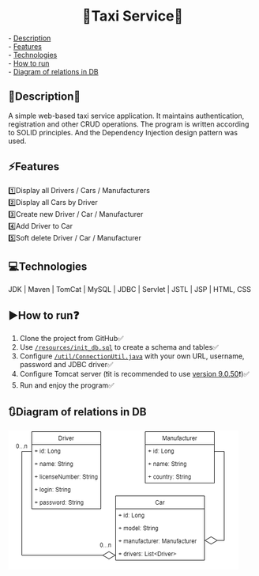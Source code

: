 <h1 align="center">
🚕Taxi Service🚕
</h1> 
<p>
- <a href="#description">Description</a></br>
- <a href="#features">Features</a></br>
- <a href="#technologies">Technologies</a></br>
- <a href="#how-to-run">How to run</a></br>
- <a href="#diagram-of-relations-in-db">Diagram of relations in DB</a></br>
</p>

## 📖Description📖
A simple web-based taxi service application. It maintains authentication, registration and other CRUD operations.
The program is written according to SOLID principles. And the Dependency Injection design pattern was used.

## ⚡Features
1️⃣Display all Drivers / Cars / Manufacturers</br>
2️⃣Display all Cars by Driver</br>
3️⃣Create new Driver / Car / Manufacturer</br>
4️⃣Add Driver to Car</br>
5️⃣Soft delete Driver / Car / Manufacturer</br>

## 💻Technologies
JDK | Maven | TomCat | MySQL | JDBC | Servlet | JSTL | JSP | HTML, CSS
## ▶How to run❓
1. Clone the project from GitHub✅
2. Use [`/resources/init_db.sql`](https://github.com/yehbreus/my-taxi-service/blob/main/src/main/resources/init_db.sql) to create a schema and tables✅
3. Configure [`/util/ConnectionUtil.java`](https://github.com/yehbreus/my-taxi-service/blob/main/src/main/java/taxi/util/ConnectionUtil.java#L9) with your own URL, username, password and JDBC driver✅
4. Configure Tomcat server (❗it is recommended to use [version 9.0.50](https://archive.apache.org/dist/tomcat/tomcat-9/v9.0.50/bin/)❗)✅
5. Run and enjoy the program✅


## 🔃Diagram of relations in DB
![diagram-of-relations-in-db](img/diagram-of-relations-in-db.png)